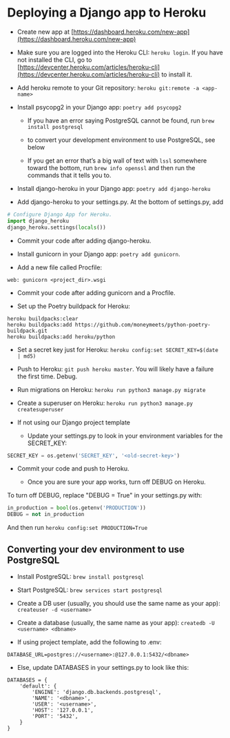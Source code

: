 # Deploying a Django app to Heroku

* Create new app at [https://dashboard.heroku.com/new-app](https://dashboard.heroku.com/new-app)

* Make sure you are logged into the Heroku CLI: `heroku login`. If you have not installed the CLI, go to [https://devcenter.heroku.com/articles/heroku-cli](https://devcenter.heroku.com/articles/heroku-cli) to install it.

* Add heroku remote to your Git repository: `heroku git:remote -a <app-name>`

* Install psycopg2 in your Django app: `poetry add psycopg2`

    * If you have an error saying PostgreSQL cannot be found, run `brew install postgresql`

    * to convert your development environment to use PostgreSQL, see below

    * If you get an error that’s a big wall of text with `lssl` somewhere toward the bottom, run `brew info openssl` and then run the commands that it tells you to.

* Install django-heroku in your Django app: `poetry add django-heroku`

* Add django-heroku to your settings.py. At the bottom of settings.py, add

```py
# Configure Django App for Heroku.
import django_heroku
django_heroku.settings(locals())
```

* Commit your code after adding django-heroku.

* Install gunicorn in your Django app: `poetry add gunicorn`.

* Add a new file called Procfile:

```
web: gunicorn <project_dir>.wsgi
```

* Commit your code after adding gunicorn and a Procfile.


* Set up the Poetry buildpack for Heroku:

```
heroku buildpacks:clear
heroku buildpacks:add https://github.com/moneymeets/python-poetry-buildpack.git
heroku buildpacks:add heroku/python
```

* Set a secret key just for Heroku: `heroku config:set SECRET_KEY=$(date | md5)`

* Push to Heroku: `git push heroku master`. You will likely have a failure the first time. Debug.

* Run migrations on Heroku: `heroku run python3 manage.py migrate`

* Create a superuser on Heroku: `heroku run python3 manage.py createsuperuser`

* If not using our Django project template

    * Update your settings.py to look in your environment variables for the SECRET_KEY:

```py
SECRET_KEY = os.getenv('SECRET_KEY', '<old-secret-key>')
```


* Commit your code and push to Heroku.

    * Once you are sure your app works, turn off DEBUG on Heroku.

To turn off DEBUG, replace "DEBUG = True" in your settings.py with:

```py
in_production = bool(os.getenv('PRODUCTION'))
DEBUG = not in_production
```

And then run `heroku config:set PRODUCTION=True`

## Converting your dev environment to use PostgreSQL

* Install PostgreSQL: `brew install postgresql`

* Start PostgreSQL: `brew services start postgresql`

* Create a DB user (usually, you should use the same name as your app): `createuser -d <username>`

* Create a database (usually, the same name as your app): `createdb -U <username> <dbname>`

* If using project template, add the following to .env:

```
DATABASE_URL=postgres://<username>:@127.0.0.1:5432/<dbname>
```

* Else, update DATABASES in your settings.py to look like this:

```
DATABASES = {
    'default': {
        'ENGINE': 'django.db.backends.postgresql',
        'NAME': '<dbname>',
        'USER': '<username>',
        'HOST': '127.0.0.1',
        'PORT': '5432',
    }
}
```

